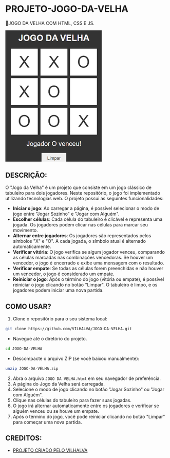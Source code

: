 # PROJETO-JOGO-DA-VELHA
🎈JOGO DA VELHA COM HTML, CSS E JS.

<img src="FOTO.png" align="center" width="300"> <br>

## DESCRIÇÃO:
O "Jogo da Velha" é um projeto que consiste em um jogo clássico de tabuleiro para dois jogadores. Neste repositório, o jogo foi implementado utilizando tecnologias web.
O projeto possui as seguintes funcionalidades:
- **Iniciar o jogo**: Ao carregar a página, é possível selecionar o modo de jogo entre "Jogar Sozinho" e "Jogar com Alguém".
- **Escolher células**: Cada célula do tabuleiro é clicável e representa uma jogada. Os jogadores podem clicar nas células para marcar seu movimento.
- **Alternar entre jogadores**: Os jogadores são representados pelos símbolos "X" e "O". A cada jogada, o símbolo atual é alternado automaticamente.
- **Verificar vitória**: O jogo verifica se algum jogador venceu, comparando as células marcadas nas combinações vencedoras. Se houver um vencedor, o jogo é encerrado e exibe uma mensagem com o resultado.
- **Verificar empate**: Se todas as células forem preenchidas e não houver um vencedor, o jogo é considerado um empate.
- **Reiniciar o jogo**: Após o término do jogo (vitória ou empate), é possível reiniciar o jogo clicando no botão "Limpar". O tabuleiro é limpo, e os jogadores podem iniciar uma nova partida.

## COMO USAR?
1. Clone o repositório para o seu sistema local:

```bash
git clone https://github.com/VILHALVA/JOGO-DA-VELHA.git
```

* Navegue até o diretório do projeto.

```bash
cd JOGO-DA-VELHA
```

* Descompacte o arquivo ZIP (se você baixou manualmente):

```bash
unzip JOGO-DA-VELHA.zip
```
2. Abra o arquivo `JOGO DA VELHA.html` em seu navegador de preferência.
3. A página do Jogo da Velha será carregada.
4. Selecione o modo de jogo clicando no botão "Jogar Sozinho" ou "Jogar com Alguém".
5. Clique nas células do tabuleiro para fazer suas jogadas.
6. O jogo irá alternar automaticamente entre os jogadores e verificar se alguém venceu ou se houve um empate.
7. Após o término do jogo, você pode reiniciar clicando no botão "Limpar" para começar uma nova partida.

## CREDITOS:
- [PROJETO CRIADO PELO VILHALVA](https://github.com/VILHALVA)

